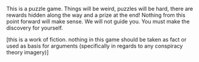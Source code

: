 This is a puzzle game. Things will be weird, puzzles will be hard, there are rewards hidden along the way and a prize at the end!
			Nothing from this point forward will make sense. We will not guide you. You must make the discovery for yourself.

[this is a work of fiction. nothing in this game should be taken as fact or used as basis for arguments (specifically in regards to any conspiracy theory imagery)]
